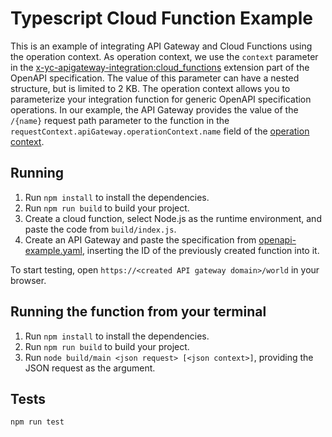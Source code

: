 # Typescript Cloud Function Example

This is an example of integrating API Gateway and Cloud Functions using the operation context. 
As operation context, we use the `context` parameter in the [x-yc-apigateway-integration:cloud_functions](https://yandex.cloud/docs/api-gateway/concepts/extensions/cloud-functions) extension part of the OpenAPI specification. The value of this parameter can have a nested structure, but is limited to 2 KB. 
The operation context allows you to parameterize your integration function for generic OpenAPI specification operations. 
In our example, the API Gateway provides the value of the `/{name}` request path parameter to the function in the `requestContext.apiGateway.operationContext.name` field of the [operation context](https://yandex.cloud/docs/functions/concepts/function-invoke#request).

## Running

1. Run `npm install` to install the dependencies.
2. Run `npm run build` to build your project.
3. Create a cloud function, select Node.js as the runtime environment, and paste the code from `build/index.js`.
4. Create an API Gateway and paste the specification from [openapi-example.yaml](openapi-example.yaml), inserting the ID of the previously created function into it.

To start testing, open `https://<created API gateway domain>/world` in your browser.

## Running the function from your terminal

1. Run `npm install` to install the dependencies.
2. Run `npm run build` to build your project.
3. Run `node build/main <json request> [<json context>]`, providing the JSON request as the argument.

## Tests

    npm run test
